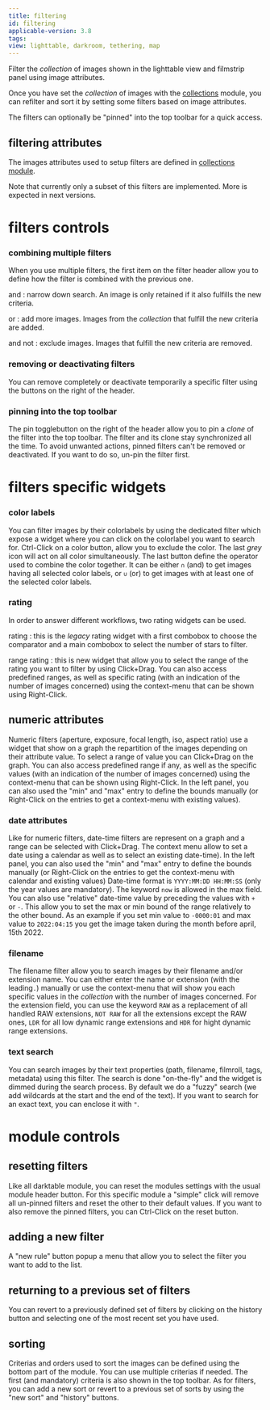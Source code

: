 ```yaml
---
title: filtering
id: filtering
applicable-version: 3.8
tags:
view: lighttable, darkroom, tethering, map
---
```


Filter the _collection_ of images shown in the lighttable view and filmstrip panel using image attributes.

Once you have set the _collection_ of images with the [collections](./collections.md) module, you can refilter and sort it by setting some filters based on image attributes.

The filters can optionally be "pinned" into the top toolbar for a quick access.

## filtering attributes

The images attributes used to setup filters are defined in [collections module](./collections.md/#filtering-attributes).

Note that currently only a subset of this filters are implemented. More is expected in next versions.

# filters controls

### combining multiple filters

When you use multiple filters, the first item on the filter header allow you to define how the filter is combined with the previous one.

and
: narrow down search. An image is only retained if it also fulfills the new criteria.

or
: add more images. Images from the _collection_ that fulfill the new criteria are added.

and not
: exclude images. Images that fulfill the new criteria are removed.

### removing or deactivating filters

You can remove completely or deactivate temporarily a specific filter using the buttons on the right of the header.

### pinning into the top toolbar

The pin togglebutton on the right of the header allow you to pin a _clone_ of the filter into the top toolbar. The filter and its clone stay synchronized all the time. To avoid unwanted actions, pinned filters can't be removed or deactivated. If you want to do so, un-pin the filter first.

# filters specific widgets

### color labels

You can filter images by their colorlabels by using the dedicated filter which expose a widget where you can click on the colorlabel you want to search for.
Ctrl-Click on a color button, allow you to exclude the color.
The last _grey_ icon will act on all color simultaneously.
The last button define the operator used to combine the color together. It can be either `∩` (and) to get images having all selected color labels, or `∪` (or) to get images with at least one of the selected color labels.

### rating

In order to answer different workflows, two rating widgets can be used.

rating
: this is the _legacy_ rating widget with a first combobox to choose the comparator and a main combobox to select the number of stars to filter.

range rating
: this is new widget that allow you to select the range of the rating you want to filter by using Click+Drag. You can also access predefined ranges, as well as specific rating (with an indication of the number of images concerned) using the context-menu that can be shown using Right-Click.

## numeric attributes

Numeric filters (aperture, exposure, focal length, iso, aspect ratio) use a widget that show on a graph the repartition of the images depending on their attribute value.
To select a range of value you can Click+Drag on the graph. You can also access predefined range if any, as well as the specific values (with an indication of the number of images concerned) using the context-menu that can be shown using Right-Click.
In the left panel, you can also used the "min" and "max" entry to define the bounds manually (or Right-Click on the entries to get a context-menu with existing values).

### date attributes

Like for numeric filters, date-time filters are represent on a graph and a range can be selected with Click+Drag. The context menu allow to set a date using a calendar as well as to select an existing date-time).
In the left panel, you can also used the "min" and "max" entry to define the bounds manually (or Right-Click on the entries to get the context-menu with calendar and existing values)
Date-time format is `YYYY:MM:DD HH:MM:SS` (only the year values are mandatory).
The keyword `now` is allowed in the max field.
You can also use "relative" date-time value by preceding the values with `+` or `-`. This allow you to set the max or min bound of the range relatively to the other bound. As an example if you set min value to `-0000:01` and max value to `2022:04:15` you get the image taken during the month before april, 15th 2022.

### filename

The filename filter allow you to search images by their filename and/or extension name. You can either enter the name or extension (with the leading`.`) manually or use the context-menu that will show you each specific values in the _collection_ with the number of images concerned.
For the extension field, you can use the keyword `RAW` as a replacement of all handled RAW extensions, `NOT RAW` for all the extensions except the RAW ones, `LDR` for all low dynamic range extensions and `HDR` for hight dynamic range extensions.

### text search

You can search images by their text properties (path, filename, filmroll, tags, metadata) using this filter. The search is done "on-the-fly" and the widget is dimmed during the search process.
By default we do a "fuzzy" search (we add wildcards at the start and the end of the text). If you want to search for an exact text, you can enclose it with `"`.

# module controls

## resetting filters

Like all darktable module, you can reset the modules settings with the usual module header button. For this specific module a "simple" click will remove all un-pinned filters and reset the other to their default values. If you want to also remove the pinned filters, you can Ctrl-Click on the reset button.

## adding a new filter

A "new rule" button popup a menu that allow you to select the filter you want to add to the list.

## returning to a previous set of filters

You can revert to a previously defined set of filters by clicking on the history button and selecting one of the most recent set you have used.

## sorting

Criterias and orders used to sort the images can be defined using the bottom part of the module.
You can use multiple criterias if needed.
The first (and mandatory) criteria is also shown in the top toolbar.
As for filters, you can add a new sort or revert to a previous set of sorts by using the "new sort" and "history" buttons.
